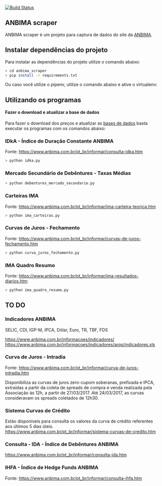 [![Build Status](https://travis-ci.org/royopa/anbima_scraper.svg?branch=master)](https://travis-ci.org/royopa/anbima_scraper)

ANBIMA scraper
--------------

ANBIMA scraper é um projeto para captura de dados do site da [ANBIMA](https://www.anbima.com.br/).

## Instalar dependências do projeto

Para instalar as dependências do projeto utilize o comando abaixo:

```sh
> cd anbima_scraper
> pip install -r requirements.txt
```

Ou caso vocë utilize o pipenv, utilize o comando abaixo e ative o virtualenv:

## Utilizando os programas

#### Fazer o download e atualizar a base de dados

Para fazer o download dos preços e atualizar as [bases de dados](https://github.com/royopa/anbima_scraper/blob/master/bases/) basta executar os programas com os comandos abaixo:

### IDkA - Índice de Duração Constante ANBIMA
Fonte: https://www.anbima.com.br/pt_br/informar/consulta-idka.htm
```sh
> python idka.py
```

### Mercado Secundário de Debêntures - Taxas Médias

```sh
> python debentures_mercado_secundario.py
```

### Carteiras IMA
Fonte: https://www.anbima.com.br/pt_br/informar/ima-carteira-teorica.htm

```sh
> python ima_carteiras.py
```

### Curvas de Juros - Fechamento
Fonte: https://www.anbima.com.br/pt_br/informar/curvas-de-juros-fechamento.htm

```sh
> python curva_juros_fechamento.py
```


### IMA Quadro Resumo
Fonte: https://www.anbima.com.br/pt_br/informar/ima-resultados-diarios.htm


```sh
> python ima_quadro_resumo.py
```

## TO DO

### Indicadores ANBIMA

SELIC, CDI, IGP-M, IPCA, Dólar, Euro, TR, TBF, FDS

https://www.anbima.com.br/informacoes/indicadores/
https://www.anbima.com.br/informacoes/indicadores/arqs/indicadores.xls


### Curva de Juros - Intradia
Fonte: https://www.anbima.com.br/pt_br/informar/curva-de-juros-intradia.htm

Disponibiliza as curvas de juros zero-cupom soberanas, prefixada e IPCA, extraídas a partir da coleta de spreads de compra e venda realizada pela Associação às 12h, a partir de 27/03/2017. Até 24/03/2017, as curvas consideravam os spreads coletados de 12h30.





### Sistema Curvas de Crédito
Estão disponíveis para consulta os valores da curva de crédito referentes aos últimos 5 dias úteis. 
https://www.anbima.com.br/pt_br/informar/sistema-curvas-de-credito.htm

### Consulta - IDA - Índice de Debêntures ANBIMA
https://www.anbima.com.br/pt_br/informar/consulta-ida.htm



### IHFA - Índice de Hedge Funds ANBIMA
Fonte: https://www.anbima.com.br/pt_br/informar/consulta-ihfa.htm

